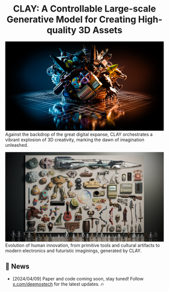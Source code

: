 <div align="center">

# CLAY: A Controllable Large-scale Generative Model for Creating High-quality 3D Assets


</div>

![image_1](assets/teaser.jpg)
Against the backdrop of the great digital expanse, CLAY orchestrates a vibrant explosion of 3D creativity, marking the dawn of imagination unleashed.


![image_2](assets/gallery.jpg)
Evolution of human innovation, from primitive tools and cultural artifacts to modern electronics and futuristic imaginings, generated by CLAY.


## 🚩 News

- [2024/04/09] Paper and code coming soon, stay tuned! Follow [x.com/deemostech](x.com/deemostech) for the latest updates. 🔥
